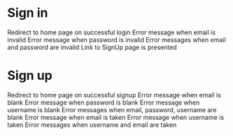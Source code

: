# Sign in

Redirect to home page on successful login
Error message when email is invalid
Error message when password is invalid
Error messages when email and password are invalid
Link to SignUp page is presented

# Sign up

Redirect to home page on successful signup
Error message when email is blank
Error message when password is blank
Error message when username is blank
Error messages when email, password, username are blank
Error message when email is taken
Error message when username is taken
Error messages when username and email are taken